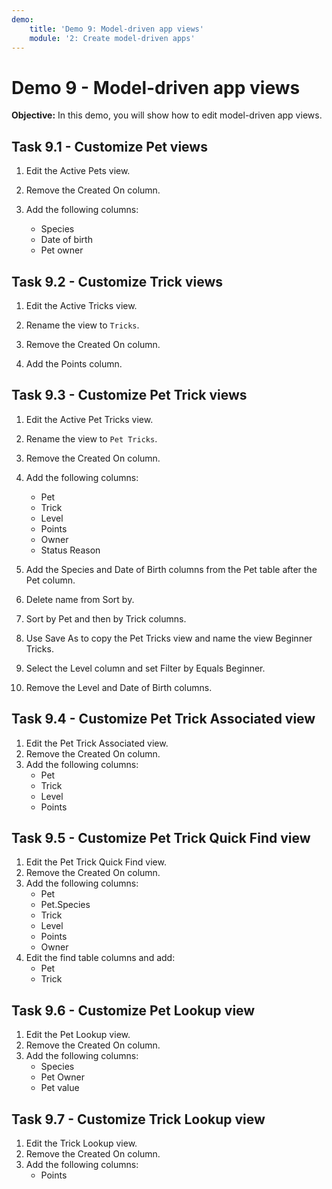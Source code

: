 ```yaml
---
demo:
    title: 'Demo 9: Model-driven app views'
    module: '2: Create model-driven apps'
---
```


# Demo 9 - Model-driven app views

**Objective:** In this demo, you will show how to edit model-driven app views.

## Task 9.1 - Customize Pet views

1. Edit the Active Pets view.

1. Remove the Created On column.
1. Add the following columns:
   - Species
   - Date of birth
   - Pet owner

## Task 9.2 - Customize Trick views

1. Edit the Active Tricks view.

1. Rename the view to `Tricks`.
1. Remove the Created On column.
1. Add the Points column.

## Task 9.3 - Customize Pet Trick views

1. Edit the Active Pet Tricks view.

1. Rename the view to `Pet Tricks`.
1. Remove the Created On column.
1. Add the following columns:
   - Pet
   - Trick
   - Level
   - Points
   - Owner
   - Status Reason
1. Add the Species and Date of Birth columns from the Pet table after the Pet column.
1. Delete name from Sort by.
1. Sort by Pet and then by Trick columns.

1. Use Save As to copy the Pet Tricks view and name the view Beginner Tricks.
1. Select the Level column and set Filter by Equals Beginner.
1. Remove the Level and Date of Birth columns.

## Task 9.4 - Customize Pet Trick Associated view

1. Edit the Pet Trick Associated view.
1. Remove the Created On column.
1. Add the following columns:
   - Pet
   - Trick
   - Level
   - Points

## Task 9.5 - Customize Pet Trick Quick Find view

1. Edit the Pet Trick Quick Find view.
1. Remove the Created On column.
1. Add the following columns:
   - Pet
   - Pet.Species
   - Trick
   - Level
   - Points
   - Owner
1. Edit the find table columns and add:
   - Pet
   - Trick

## Task 9.6 - Customize Pet Lookup view

1. Edit the Pet Lookup view.
1. Remove the Created On column.
1. Add the following columns:
   - Species
   - Pet Owner
   - Pet value

## Task 9.7 - Customize Trick Lookup view

1. Edit the Trick Lookup view.
1. Remove the Created On column.
1. Add the following columns:
   - Points
